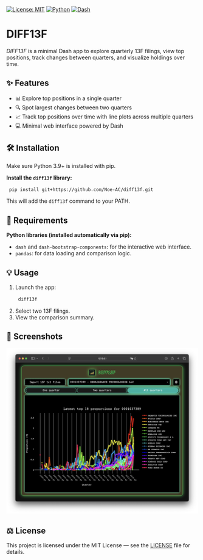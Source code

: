 [![License: MIT](https://img.shields.io/badge/License-MIT-yellow.svg)](./LICENSE)
[![Python](https://img.shields.io/badge/python-3.9%2B-blue.svg)]()
[![Dash](https://img.shields.io/badge/Dash-app-red)]()

# DIFF13F

*DIFF13F* is a minimal Dash app to explore quarterly 13F filings, view top positions, track changes between quarters, and visualize holdings over time.

## ✨ Features
- 📊 Explore top positions in a single quarter
- 🔍 Spot largest changes between two quarters
- 📈 Track top positions over time with line plots across multiple quarters
- 💻 Minimal web interface powered by Dash

## 🛠️ Installation

Make sure Python 3.9+ is installed with pip.

**Install the `diff13f` library:**
   ```bash
	pip install git+https://github.com/Noe-AC/diff13f.git
   ```
This will add the `diff13f` command to your PATH.

## 🧩 Requirements

**Python libraries (installed automatically via pip):**

- ``dash`` and ``dash-bootstrap-components``: for the interactive web interface.
- ``pandas``: for data loading and comparison logic.

## 💡 Usage

1. Launch the app:
   ```bash
	diff13f
   ```
2. Select two 13F filings.
3.	View the comparison summary.

## 📸 Screenshots

![URL2TLDR Screenshot](screenshots/screenshot-v0.1.6.png)

## ⚖️ License

This project is licensed under the MIT License — see the [LICENSE](./LICENSE) file for details.